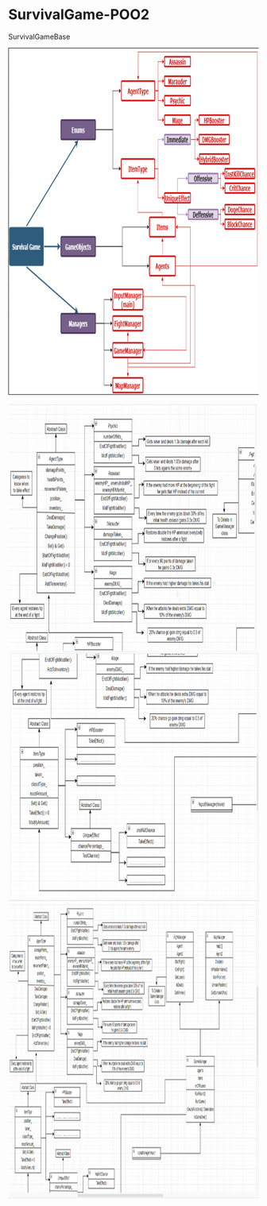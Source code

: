 # SurvivalGame-POO2
SurvivalGameBase

<p align="center">
  <img width="1000" height="700" src="https://github.com/IancuOnescu/SurvivalGame-POO2/blob/master/MD%20Images/SurvivalGameDiagram.png">
</p>

<p>
<img align="left" width="500" height="500" src="https://github.com/IancuOnescu/SurvivalGame-POO2/blob/master/MD%20Images/SurvivalGameClasses.png">
<img align="right" width="500" height="500" src="https://github.com/IancuOnescu/SurvivalGame-POO2/blob/master/MD%20Images/SurvivalGameClasses2.png">
</p>

<p align="center">
  <img width="800" height="600" src="https://github.com/IancuOnescu/SurvivalGame-POO2/blob/master/MD%20Images/SurvivalGameClasses3.png">
</p>
